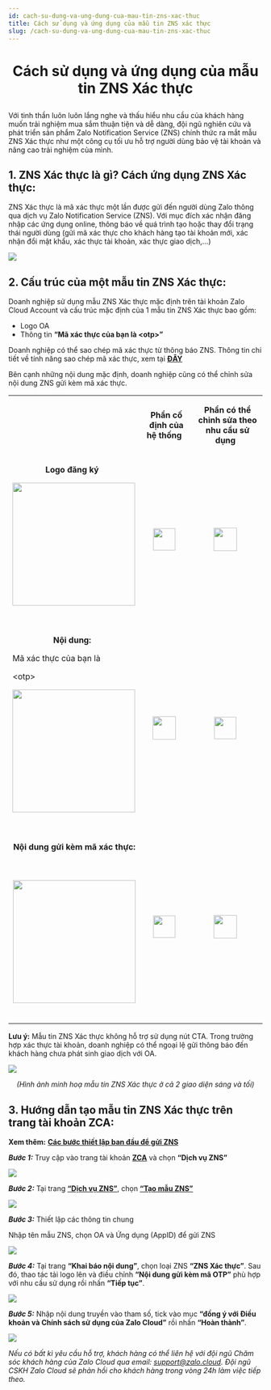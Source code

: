```yaml
---
id: cach-su-dung-va-ung-dung-cua-mau-tin-zns-xac-thuc
title: Cách sử dụng và ứng dụng của mẫu tin ZNS xác thực
slug: /cach-su-dung-va-ung-dung-cua-mau-tin-zns-xac-thuc
---
```


# <p align="center">Cách sử dụng và ứng dụng của mẫu tin ZNS Xác thực</p>

Với tinh thần luôn luôn lắng nghe và thấu hiểu nhu cầu của khách hàng muốn trải nghiệm mua sắm thuận tiện và dễ dàng, đội ngũ nghiên cứu và phát triển sản phẩm Zalo Notification Service (ZNS) chính thức ra mắt mẫu ZNS Xác thực như một công cụ tối ưu hỗ trợ người dùng bảo vệ tài khoản và nâng cao trải nghiệm của mình.

## 1. ZNS Xác thực là gì? Cách ứng dụng ZNS Xác thực:

ZNS Xác thực là mã xác thực một lần được gửi đến người dùng Zalo thông qua dịch vụ Zalo Notification Service (ZNS). Với mục đích xác nhận đăng nhập các ứng dụng online, thông báo về quá trình tạo hoặc thay đổi trạng thái người dùng (gửi mã xác thực cho khách hàng tạo tài khoản mới, xác nhận đổi mật khẩu, xác thực tài khoản, xác thực giao dịch,…)

<p style={{ textAlign: "center" }}>
  <img src="https://stc-oa.zdn.vn/uploads/bc9ff84938b6177ec056ad11aabbd7f2.png" />
</p>

## 2. Cấu trúc của một mẫu tin ZNS Xác thực:

Doanh nghiệp sử dụng mẫu ZNS Xác thực mặc định trên tài khoản Zalo Cloud Account và cấu trúc mặc định của 1 mẫu tin ZNS Xác thực bao gồm:

- Logo OA
- Thông tin **“Mã xác thực của bạn là &lt;otp&gt;”**

Doanh nghiệp có thể sao chép mã xác thực từ thông báo ZNS. Thông tin chi tiết về tính năng sao chép mã xác thực, xem tại [**ĐÂY**](https://zalo.cloud/blog/cap-nhat-kha-nang-sao-chep-doi-voi-mau-zns-xac-thuc/erub6bg47kawnvqnk)

Bên cạnh những nội dung mặc định, doanh nghiệp cũng có thể chỉnh sửa nội dung ZNS gửi kèm mã xác thực.

<table>
  <tbody>
    <tr>
      <td>
        <p style="margin-left:0px;">&nbsp;</p>
      </td>
      <td>
        <p style="margin-left:0px;text-align:center;">
          <strong>Phần cố định của hệ thống</strong>
          <span style="color:rgb(0,120,212);">&nbsp;</span>
        </p>
      </td>
      <td>
        <p style="margin-left:0px;text-align:center;">
          <strong>Phần có thể chỉnh sửa theo nhu cầu sử dụng</strong>
          <span style="color:rgb(0,120,212);">&nbsp;</span>
        </p>
      </td>
    </tr>
    <tr>
      <td>
        <p style="margin-left:0px;text-align:center;">
          <strong>Logo đăng ký</strong>
          <span style="color:rgb(0,120,212);">&nbsp;</span>
        </p>
        <p style="margin-left:0px;">
          <img
            class="image_resized"
            style="width:243px;"
            src="https://stc-oa.zdn.vn/uploads/c12c01a6a2ae55ce0fc01486e4648c0c.png"
          />
          &nbsp;
        </p>
      </td>
      <td>
        <p style="margin-left:0px;text-align:center;">
          <img
            class="image_resized"
            style="width:44px;"
            src="https://stc-oa.zdn.vn/uploads/48dca6d085589412dc674bdacab21356.png"
          />
          &nbsp;
        </p>
      </td>
      <td>
        <p style="margin-left:0px;text-align:center;">
          <img
            class="image_resized"
            style="width:46px;"
            src="https://stc-oa.zdn.vn/uploads/aff4f9e3fc3b3dc2b53bd35fe0fdcf9b.png"
          />
          &nbsp;
        </p>
      </td>
    </tr>
    <tr>
      <td>
        <p style="margin-left:0px;text-align:center;">
          <strong>Nội dung:</strong>
          <span style="color:rgb(0,120,212);">&nbsp;</span>
        </p>
        <p style="margin-left:0px;">Mã xác thực của bạn là&nbsp;</p>
        <p style="margin-left:0px;">&lt;otp&gt;&nbsp;</p>
        <p style="margin-left:0px;">
          <img
            class="image_resized"
            style="width:243px;"
            src="https://stc-oa.zdn.vn/uploads/7bbd4cb6d07beb06026b99abedd2961e.png"
          />
          &nbsp;
        </p>
      </td>
      <td>
        <p style="margin-left:0px;text-align:center;">
          <img
            class="image_resized"
            style="width:46px;"
            src="https://stc-oa.zdn.vn/uploads/9e596c24460ba39c0d93c59f7449b8ed.png"
          />
          &nbsp;
        </p>
      </td>
      <td>
        <p style="margin-left:0px;text-align:center;">
          <img
            class="image_resized"
            style="width:44px;"
            src="https://stc-oa.zdn.vn/uploads/178e3d805c9a0fd9c5ad95e4efafa1c3.png"
          />
          &nbsp;
        </p>
      </td>
    </tr>
    <tr>
      <td>
        <p style="margin-left:0px;text-align:center;">
          <strong>Nội dung gửi kèm mã xác thực:</strong>
          <span style="color:rgb(0,120,212);">&nbsp;</span>
        </p>
        <p style="margin-left:0px;text-align:center;">
          &nbsp;
          <br />
          <img
            class="image_resized"
            style="width:243px;"
            src="https://stc-oa.zdn.vn/uploads/fd570f0d04e02aed9563b0edeccfe8c5.png"
          />
          &nbsp;
        </p>
      </td>
      <td>
        <p style="margin-left:0px;text-align:center;">
          <img
            class="image_resized"
            style="width:44px;"
            src="https://stc-oa.zdn.vn/uploads/ccfa2437879f54b0a323eaed34da4e3c.png"
          />
          &nbsp;
        </p>
      </td>
      <td>
        <p style="margin-left:0px;text-align:center;">
          <img
            class="image_resized"
            style="width:46px;"
            src="https://stc-oa.zdn.vn/uploads/f58ad0f0d4a2c61d7042197cbebe6e79.png"
          />
          &nbsp;
        </p>
      </td>
    </tr>
  </tbody>
</table>

**Lưu ý:** Mẫu tin ZNS Xác thực không hỗ trợ sử dụng nút CTA. Trong trường hợp xác thực tài khoản, doanh nghiệp có thể ngoại lệ gửi thông báo đến khách hàng chưa phát sinh giao dịch với OA.

<p style={{ textAlign: "center" }}>
  <img src="https://stc-oa.zdn.vn/uploads/0fda1184d57035a621a484d173c4f1ab.png" />
</p>

_<p align="center">(Hình ảnh minh hoạ mẫu tin ZNS Xác thực ở cả 2 giao diện sáng và tối)</p>_

## 3. Hướng dẫn tạo mẫu tin ZNS Xác thực trên trang tài khoản ZCA:

**Xem thêm:** [**Các bước thiết lập ban đầu để gửi ZNS**](https://zalo.cloud/zns/guidelines/set-up)

_**Bước 1:**_ Truy cập vào trang tài khoản [**ZCA**](https://account.zalo.cloud/spending/overview) và chọn **“Dịch vụ ZNS”**

![](https://stc-oa.zdn.vn/uploads/e8bd8069b8b228fcb09ddac86927ff65.png)

_**Bước 2:**_ Tại trang [**“Dịch vụ ZNS”**](https://account.zalo.cloud/9GUDMAJZZREQ9MZP/tool/zns/manage/template), chọn [**“Tạo mẫu ZNS”**](https://account.zalo.cloud/tool/zns/createTemplate)

![](https://stc-oa.zdn.vn/uploads/b65fbf3254201d2f1a439793d095d43c.png)

_**Bước 3:**_ Thiết lập các thông tin chung

Nhập tên mẫu ZNS, chọn OA và Ứng dụng (AppID) để gửi ZNS

![](https://stc-oa.zdn.vn/uploads/2ec2dd87befdda0612c275efbedf4f83.png)

_**Bước 4:**_ Tại trang **“Khai báo nội dung”**, chọn loại ZNS **“ZNS Xác thực”**. Sau đó, thao tác tải logo lên và điều chỉnh **“Nội dung gửi kèm mã OTP”** phù hợp với nhu cầu sử dụng rồi nhấn **“Tiếp tục”**.

![](https://stc-oa.zdn.vn/uploads/3436683c88056aabccb842978f11d2a8.png)

_**Bước 5:**_ Nhập nội dung truyền vào tham số, tick vào mục **“đồng ý với Điều khoản và Chính sách sử dụng của Zalo Cloud”** rồi nhấn **“Hoàn thành”**.

![](https://stc-oa.zdn.vn/uploads/da993decbb75dbdc27f768d08ee12218.png)

_Nếu có bất kì yêu cầu hỗ trợ, khách hàng có thể liên hệ với đội ngũ Chăm sóc khách hàng của Zalo Cloud qua email:_ [_support@zalo.cloud_](mailto:support@zalo.cloud)_. Đội ngũ CSKH Zalo Cloud sẽ phản hồi cho khách hàng trong vòng 24h làm việc tiếp theo._
